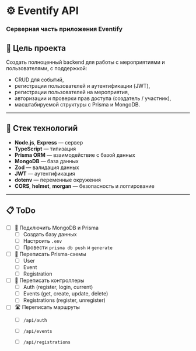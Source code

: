 # ⚙️ Eventify API

### Серверная часть приложения Eventify

## 🎯 Цель проекта

Создать полноценный backend для работы с мероприятиями и пользователями, с поддержкой:
- CRUD для событий,
- регистрации пользователей и аутентификации (JWT),
- регистрации пользователей на мероприятия,
- авторизации и проверки прав доступа (создатель / участник),
- масштабируемой структуры с Prisma и MongoDB.

---

## 🧩 Стек технологий

- **Node.js**, **Express** — сервер
- **TypeScript** — типизация
- **Prisma ORM** — взаимодействие с базой данных
- **MongoDB** — база данных
- **Zod** — валидация данных
- **JWT** — аутентификация
- **dotenv** — переменные окружения
- **CORS**, **helmet**, **morgan** — безопасность и логгирование

---

## 📋 ToDo

- [ ] 🔌 Подключить MongoDB и Prisma
  - [ ] Создать базу данных
  - [ ] Настроить `.env`
  - [ ] Провести `prisma db push` и `generate`

- [ ] 🧱 Переписать Prisma-схемы
  - [ ] User
  - [ ] Event
  - [ ] Registration

- [ ] 🧠 Переписать контроллеры
  - [ ] Auth (register, login, current)
  - [ ] Events (get, create, update, delete)
  - [ ] Registrations (register, unregister)

- [ ] 🛣️ Переписать маршруты
  - [ ] `/api/auth`
  - [ ] `/api/events`
  - [ ] `/api/registrations`


